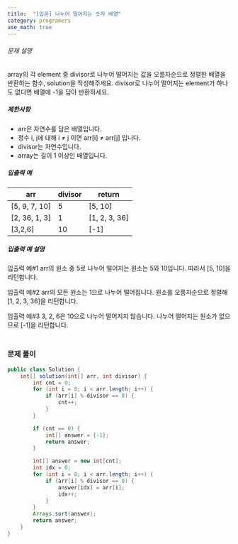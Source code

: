 ```yaml
---
title:  "[입문] 나누어 떨어지는 숫자 배열"
category: programers
use_math: true
---
```




###### 문제 설명

array의 각 element 중 divisor로 나누어 떨어지는 값을 오름차순으로 정렬한 배열을 반환하는 함수, solution을 작성해주세요.
divisor로 나누어 떨어지는 element가 하나도 없다면 배열에 -1을 담아 반환하세요.

##### 제한사항

- arr은 자연수를 담은 배열입니다.
- 정수 i, j에 대해 i ≠ j 이면 arr[i] ≠ arr[j] 입니다.
- divisor는 자연수입니다.
- array는 길이 1 이상인 배열입니다.

##### 입출력 예

| arr           | divisor | return        |
| ------------- | ------- | ------------- |
| [5, 9, 7, 10] | 5       | [5, 10]       |
| [2, 36, 1, 3] | 1       | [1, 2, 3, 36] |
| [3,2,6]       | 10      | [-1]          |

##### 입출력 예 설명

입출력 예#1
arr의 원소 중 5로 나누어 떨어지는 원소는 5와 10입니다. 따라서 [5, 10]을 리턴합니다.

입출력 예#2
arr의 모든 원소는 1으로 나누어 떨어집니다. 원소를 오름차순으로 정렬해 [1, 2, 3, 36]을 리턴합니다.

입출력 예#3
3, 2, 6은 10으로 나누어 떨어지지 않습니다. 나누어 떨어지는 원소가 없으므로 [-1]을 리턴합니다.



### <br>문제 풀이 

```java
public class Solution {
    int[] solution(int[] arr, int divisor) {
        int cnt = 0;
        for (int i = 0; i < arr.length; i++) {
            if (arr[i] % divisor == 0) {
                cnt++;
            }
        }

        if (cnt == 0) {
            int[] answer = {-1};
            return answer;
        }

        int[] answer = new int[cnt];
        int idx = 0;
        for (int i = 0; i < arr.length; i++) {
            if (arr[i] % divisor == 0) {
                answer[idx] = arr[i];
                idx++;
            }
        }
        Arrays.sort(answer);
        return answer;
    }
}
```





